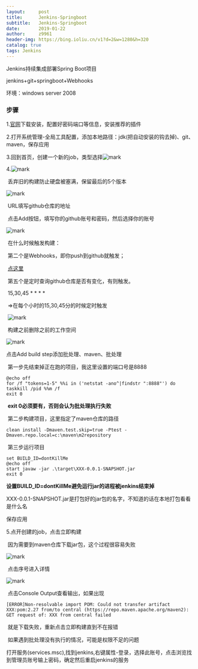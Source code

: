 ```yaml
---
layout:     post
title:      Jenkins-Springboot
subtitle:   Jenkins-Springboot
date:       2019-01-22
author:     z9961
header-img: https://bing.ioliu.cn/v1?d=2&w=1280&h=320
catalog: true
tags: Jenkins
---
```


Jenkins持续集成部署Spring Boot项目

jenkins+git+springboot+Webhooks

环境：windows server 2008



### 步骤

1.[官网](https://jenkins.io)下载安装，配置好密码端口等信息，安装推荐的插件

2.打开系统管理-全局工具配置，添加本地路径：jdk(把自动安装的钩去掉)、git、maven，保存应用

3.回到首页，创建一个新的job，类型选择![mark](http://img.aloli.cn/github/20190123/J5GbndbJWocR.png)

4.![mark](http://img.aloli.cn/github/20190123/zytzTSPepRGm.png)

​	丢弃旧的构建防止硬盘被塞满，保留最后的5个版本

![mark](http://img.aloli.cn/github/20190123/wI2cW7BVAfMU.png)

​	URL填写github仓库的地址

​	点击Add按钮，填写你的github账号和密码，然后选择你的账号

![mark](http://img.aloli.cn/github/20190123/mcaFa3ccGM1g.png)

​	在什么时候触发构建：

​		第二个是Webhooks，即你push到github就触发；

​			[点这里](http://www.aloli.cn/2019/01/22/webhook/)

​		第五个是定时查询github仓库是否有变化，有则触发。

​			15,30,45 * * * *

​			=>在每个小时的15,30,45分的时候定时触发

​	![mark](http://img.aloli.cn/github/20190123/nv7vJ23wBpar.png)

​	构建之前删除之前的工作空间

![mark](http://img.aloli.cn/github/20190123/dSDq43u5Qbt6.png)

点击Add build step添加批处理、maven、批处理

​	第一步先结束掉正在跑的项目，我这里设置的端口号是8888

```CMD
@echo off
for /f "tokens=1-5" %%i in ('netstat -ano^|findstr ":8888"') do taskkill /pid %%m /f
exit 0
```

​	**exit 0必须要有，否则会认为批处理执行失败**

​	第二步构建项目，这里指定了maven仓库的路径

```
clean install -Dmaven.test.skip=true -Ptest -Dmaven.repo.local=c:\maven\m2repository
```

​	第三步运行项目

```
set BUILD_ID=dontKillMe
@echo off
start javaw -jar .\target\XXX-0.0.1-SNAPSHOT.jar
exit 0
```

​	**设置BUILD_ID=dontKillMe避免运行jar的进程被jenkins结束掉**

​	XXX-0.0.1-SNAPSHOT.jar是打包好的jar包的名字，不知道的话在本地打包看看是什么名

保存应用

5.点开创建的job，点击立即构建

​	因为需要到maven仓库下载jar包，这个过程很容易失败

![mark](http://img.aloli.cn/github/20190123/G57WsFldp1hC.png)

​	点击序号进入详情

![mark](http://img.aloli.cn/github/20190123/rivwOGtiYoDs.png)

​	点击Console Output查看输出，如果出现

```
[ERROR]Non-resolvable import POM: Could not transfer artifact XXX:pom:2.27 from/to central (https://repo.maven.apache.org/maven2): GET request of: XXX from central failed
```

​	就是下载失败，重新点击立即构建直到不在报错

​	如果遇到批处理没有执行的情况，可能是权限不足的问题

​		打开服务(services.msc),找到jenkins,右键属性-登录，选择此账号，点击浏览找到管理员账号输上密码，确定然后重启jenkins的服务
